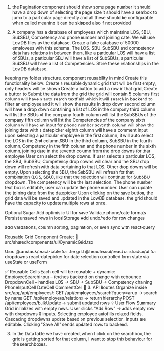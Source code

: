 1.  the Pagination component should show some page number
    it should have a drop down of selecting the page size
    it should have a searbox to jump to a particular page directly
    and all these should be configurable when called meaning it can be skipped also if not provided

2.  A company has a database of employees which maintains LOS, SBU, SubSBU, Competency and phone number and joining date. We will use LowDB files as the database.
Create a fake database of 50000 employees with this schema. 
The LOS, SBU, SubSBU and competency data has relations in between them, like a particular LOS will have a list of SBUs, a particular SBU will have a list of SubSBUs, a particular SubSBU will have a list of Competencies. Store these relationships in the LowDB database.

keeping my folder structure, component reusability in mind
Create this functionality below:
Create a reusable dynamic grid that will be first empty, only headers will be shown
Create a button to add a row in that grid, 
Create a button to Submit the data from the grid
    the grid will contain 5 columns
    first column will have a auto search textfield which it will search in backend to filter an employee and it will show the results in drop down
    second column will have a drop down containing a list of LOS in the company
    third column will list the SBUs of the company
    fourth column will list the SubSBUs of the company
    fifth column will list the Competencies of the company
    sixth column will have an input for phone number 
    seventh column will show the joining date with a datepicker 
    eighth column will have a comment input
    upon selecting a particular employee in the first column, it will auto select the LOS in the 2nd column,SBU in the third column, SubSBU in the fourth column, Competency in the fifth column and the phone number in the sixth column, joining date in the seventh column from the drop downs for that employee
    User can select the drop downs. If user selects a particular LOS, the SBU, SubSBU, Competency drop downs will clear and the SBU drop down will refresh with data pertaining to that LOS. Other drop downs will be empty.
    Upon selecting the SBU, the SubSBU will refresh for that combination (LOS, SBU), like that the selection will continue for SubSBU dropdown. The competency will be the last selection. The phone number text box is editable, user can update the phone number. 
    User can update the joining date from the datepicker
Upon clicking on the save button, the grid data will be saved and updated in the LowDB database.
the grid should have the capacity to update multiple rows at once.

Optional Sugar
Add optimistic UI for save
Validate phone/date formats
Persist unsaved rows in localStorage
Add undo/redo for row changes

add validations, column sorting, pagination, or even sync with react-query

Reusable Grid Component
Create: 📁 src/shared/components/ui/DynamicGrid.tsx

Use:
@tanstack/react-table for the grid
@headlessui/react or shadcn/ui for dropdowns
react-datepicker for date selection
controlled form state via useState or useForm

✅ Reusable Cells
Each cell will be reusable + dynamic:
EmployeeSearchInput – fetches backend on change with debounce
DropdownCell – handles LOS → SBU → SubSBU → Competency chaining
PhoneInputCell
DateCell
CommentCell
🚀 3. API Routes
Organize inside src/app/api/employees/:
GET /api/employees/search?query=arup → search by name
GET /api/employees/relations → return hierarchy
POST /api/employees/bulkUpdate → submit updated rows
💡 User Flow Summary
Grid initializes with empty rows.
User clicks "Add Row" → adds empty row with dropdowns & inputs.
Selecting employee autofills related fields.
Cascading dropdowns update based on previous selection.
Inputs are editable.
Clicking "Save All" sends updated rows to backend.


3.  In the DataTable we have created, when I click on the searchbox, the grid is getting sorted for that column, I want to stop this behaviour for the searchboxes.